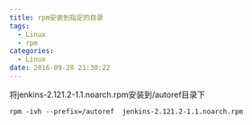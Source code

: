 ```yaml
---
title: rpm安装到指定的目录
tags:
  - Linux
  - rpm
categories:
  - Linux
date: 2016-09-28 21:30:22
---
```


将jenkins-2.121.2-1.1.noarch.rpm安装到/autoref目录下
```
rpm -ivh --prefix=/autoref  jenkins-2.121.2-1.1.noarch.rpm
```